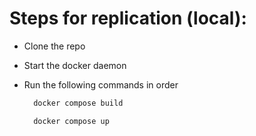 # Steps for replication (local):
- Clone the repo
- Start the docker daemon
- Run the following commands in order
  ```bash
    docker compose build
  ```

  ```bash
    docker compose up
  ```